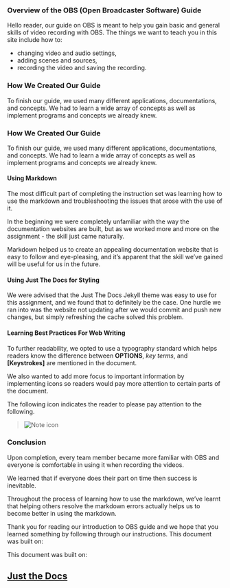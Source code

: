 ### Overview of the OBS (Open Broadcaster Software) Guide

Hello reader, our guide on OBS is meant to help you gain basic and general skills of video recording with OBS.
The things we want to teach you in this site include how to:

- changing video and audio settings,
- adding scenes and sources,
- recording the video and saving the recording.


### How We Created Our Guide

To finish our guide, we used many different applications, documentations, and concepts. We had to learn a wide array of concepts as well as implement programs and concepts we already knew.


### How We Created Our Guide
To finish our guide, we used many different applications, documentations, and concepts. We had to learn a wide array of concepts as well as implement programs and concepts we already knew.

#### Using Markdown

The most difficult part of completing the instruction set was learning how to use the markdown and troubleshooting the issues that arose with the use of it.

In the beginning we were completely unfamiliar with the way the documentation websites are built, but as we worked more and more on the assignment - the skill just came naturally.

Markdown helped us to create an appealing documentation website that is easy to follow and eye-pleasing, and it’s apparent that the skill we’ve gained will be useful for us in the future.


#### Using Just The Docs for Styling

We were advised that the Just The Docs Jekyll theme was easy to use for this assignment, and we found that to definitely be the case. One hurdle we ran into was the website not updating after we would commit and push new changes, but simply refreshing the cache solved this problem.

#### Learning Best Practices For Web Writing

To further readability, we opted to use a typography standard which helps readers know the difference between **OPTIONS**, _key terms_, and **[Keystrokes]** are mentioned in the document.

We also wanted to add more focus to important information by implementing icons so readers would pay more attention to certain parts of the document.

The following icon indicates the reader to please pay attention to the following.

>![Note icon](https://github.com/alsash110/comm-2216-obs/tree/gh-pages/assets/images/note-icon.png?raw=true "Note")


### Conclusion

Upon completion, every team member became more familiar with OBS and everyone is comfortable in using it when recording the videos.

We learned that if everyone does their part on time then success is inevitable. 

Throughout the process of learning how to use the markdown, we’ve learnt that helping others resolve the markdown errors actually helps us to become better in using the markdown.

Thank you for reading our introduction to OBS guide and we hope that you learned something by following through our instructions.
This document was built on:


This document was built on: <a href="https://github.com/pmarsceill/just-the-docs"><h2>Just the Docs</h2></a>
